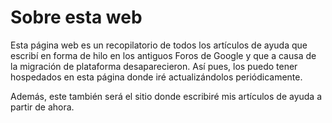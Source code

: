 # Sobre esta web
Esta página web es un recopilatorio de todos los artículos de ayuda que escribí en forma de hilo en los antiguos Foros de Google y que a causa de la migración de plataforma desaparecieron. Así pues, los puedo tener hospedados en esta página donde iré actualizándolos periódicamente.

Además, este también será el sitio donde escribiré mis artículos de ayuda a partir de ahora.
